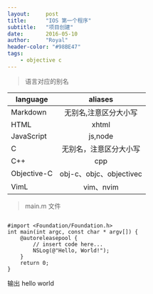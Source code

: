 ```yaml
---
layout:     post
title:      "IOS 第一个程序"
subtitle:   "项目创建"
date:       2016-05-10
author:     "Royal"
header-color: "#98BE47"
tags:
    - objective c
---
```


> 语言对应的别名

| language   | aliases              |
| -----------|:--------------------:|
| Markdown   | 无别名,注意区分大小写   |
| HTML       | xhtml                |
| JavaScript | js,node              |  
| C          | 无别名，注意区分大小写  |
| C++        | cpp                  |             
| Objective-C| obj-c、objc、objectivec |
| VimL       | vim、nvim             |


> main.m 文件

```obj-c

#import <Foundation/Foundation.h>
int main(int argc, const char * argv[]) {
    @autoreleasepool {
        // insert code here...
        NSLog(@"Hello, World!");
    }
    return 0;
}

```

输出 hello world




